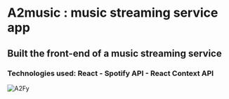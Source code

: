 <h1>A2music : music streaming service app</h1>
<h2>Built the front-end of a music streaming service</h2>
<h3>Technologies used: React - Spotify API - React Context API</h3>


![A2Fy](https://user-images.githubusercontent.com/71938087/158371651-783373c9-a8f4-44d0-9e30-f5d286c969a1.gif)







